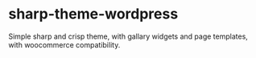 # sharp-theme-wordpress
Simple sharp and crisp theme, with gallary widgets and page templates, with woocommerce compatibility.
